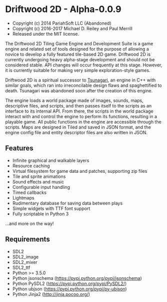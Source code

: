 # Driftwood 2D - Alpha-0.0.9

* Copyright (c) 2014 PariahSoft LLC (Abandoned)
* Copyright (c) 2016-2017 Michael D. Reiley and Paul Merrill
* Released under the MIT license.

The Driftwood 2D Tiling Game Engine and Development Suite is a game engine and related set of tools designed for the purpose of allowing a novice to develop a fully featured tile-based 2D game. Driftwood 2D is currently undergoing heavy alpha-stage development and should not be considered stable. API changes will occur frequently at this stage. However, it is currently suitable for making very simple exploration-style games.

Driftwood 2D is a spiritual successor to [Tsunagari](https://github.com/pariahsoft/Tsunagari), an engine in C++ with similar goals, which ran into irreconcilable design flaws and spaghettified to death. Tsunagari was abandoned soon after the creation of this engine.

The engine loads a world package made of images, sounds, maps, descriptive files, and scripts, and then passes itself to the scripts as an interface to its internal API. From there, the scripts in the world package interact with and control the engine to perform its functions, resulting in a playable game. All public functions in the engine are accessible through the scripts. Maps are designed in Tiled and saved in JSON format, and the engine config file and entity descriptor files are also written in JSON.

## Features

* Infinite graphical and walkable layers
* Resource caching
* Virtual filesystem for game data and patches, supporting zip files
* Tile and sprite animations
* Sound effects and music
* Configurable input handling
* Timed callbacks
* Lightmaps
* Rudimentary database for saving data between plays
* Simple widgets with TTF font support
* Fully scriptable in Python 3

...and more on the way!

## Requirements

* SDL2
* SDL2_image
* SDL2_mixer
* SDL2_ttf
* Python >= 3.5.0
* Python jsonschema (https://pypi.python.org/pypi/jsonschema)
* Python PySDL2 (https://pypi.python.org/pypi/PySDL2/)
* Python ubjson (https://pypi.python.org/pypi/py-ubjson)
* Python Jinja2 (http://jinja.pocoo.org/)

